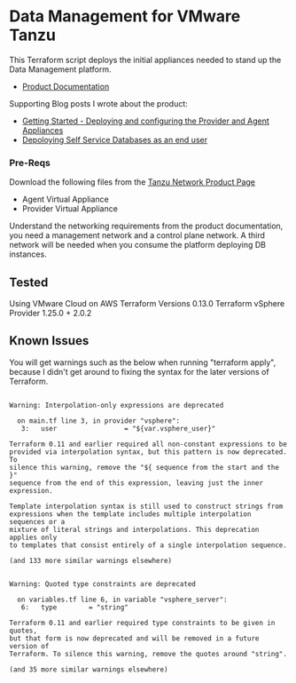 # Data Management for VMware Tanzu

This Terraform script deploys the initial appliances needed to stand up the Data Management platform.

* [Product Documentation](https://docs.vmware.com/en/Data-Management-for-VMware-Tanzu/1.0/tanzu-data-management/GUID-index.html)

Supporting Blog posts I wrote about the product:

* [Getting Started - Deploying and configuring the Provider and Agent Appliances](http://vexpert.me/dms-tanzu-getting-started)
* [Depoloying Self Service Databases as an end user](http://vexpert.me/dms-self-service)

### Pre-Reqs

Download the following files from the [Tanzu Network Product Page](https://network.pivotal.io/products/data-management-tanzu/#/releases/856549)

* Agent Virtual Appliance
* Provider Virtual Appliance

Understand the networking requirements from the product documentation, you need a management network and a control plane network. A third network will be needed when you consume the platform deploying DB instances.

## Tested

Using VMware Cloud on AWS
Terraform Versions 0.13.0
Terraform vSphere Provider 1.25.0 + 2.0.2

## Known Issues

You will get warnings such as the below when running "terraform apply", because I didn't get around to fixing the syntax for the later versions of Terraform.

~~~

Warning: Interpolation-only expressions are deprecated

  on main.tf line 3, in provider "vsphere":
   3:   user                 = "${var.vsphere_user}"

Terraform 0.11 and earlier required all non-constant expressions to be
provided via interpolation syntax, but this pattern is now deprecated. To
silence this warning, remove the "${ sequence from the start and the }"
sequence from the end of this expression, leaving just the inner expression.

Template interpolation syntax is still used to construct strings from
expressions when the template includes multiple interpolation sequences or a
mixture of literal strings and interpolations. This deprecation applies only
to templates that consist entirely of a single interpolation sequence.

(and 133 more similar warnings elsewhere)


Warning: Quoted type constraints are deprecated

  on variables.tf line 6, in variable "vsphere_server":
   6:   type        = "string"

Terraform 0.11 and earlier required type constraints to be given in quotes,
but that form is now deprecated and will be removed in a future version of
Terraform. To silence this warning, remove the quotes around "string".

(and 35 more similar warnings elsewhere)

~~~
